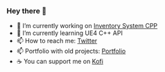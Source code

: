 ### Hey there 👋

- 🔭 I’m currently working on [Inventory System CPP](https://github.com/DavidCRicardo/InventorySystemCPP)
- 🌱 I’m currently learning UE4 C++ API
- 📫 How to reach me: [Twitter](https://twitter.com/DavidCRicardo)
- 📫 Portfolio with old projects: [Portfolio](https://davidcricardo.github.io/)
- ☕ You can support me on [Kofi](https://ko-fi.com/davidcricardo/)

<!--
**DavidCRicardo/DavidCRicardo** is a ✨ _special_ ✨ repository because its `README.md` (this file) appears on your GitHub profile.

Here are some ideas to get you started:

- 🔭 I’m currently working on ...
- 🌱 I’m currently learning ...
- 👯 I’m looking to collaborate on ...
- 🤔 I’m looking for help with ...
- 💬 Ask me about ...
- 📫 How to reach me: ...
- 😄 Pronouns: ...
- ⚡ Fun fact: ...
-->
